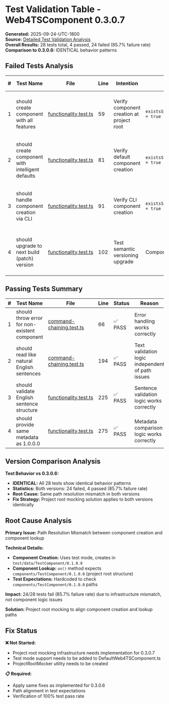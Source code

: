 # Test Validation Table - Web4TSComponent 0.3.0.7

**Generated:** 2025-09-24-UTC-1800  
**Source:** [Detailed Test Validation Analysis](../../../scrum.pmo/project.journal/2025-09-24-UTC-0948-session/2025-09-24-UTC-1740-detailed-test-validation-analysis.md)  
**Overall Results:** 28 tests total, 4 passed, 24 failed (85.7% failure rate)  
**Comparison to 0.3.0.6:** IDENTICAL behavior patterns

## Failed Tests Analysis

| # | Test Name | File | Line | Intention | Expected Result | Actual Result | Root Cause | Issue Type | Status | Todo | vs 0.3.0.6 |
|---|-----------|------|------|-----------|-----------------|---------------|------------|------------|--------|------|-----------|
| 1 | should create component with all features | [functionality.test.ts](web4tscomponent.functionality.test.ts#L59) | 59 | Verify component creation at project root | `existsSync(components/TestCreateComponent/0.1.0.0) = true` | `false` | Test expects project root, component created in test/data | TEST BROKEN | ❌ None | Mocking needed | IDENTICAL |
| 2 | should create component with intelligent defaults | [functionality.test.ts](web4tscomponent.functionality.test.ts#L81) | 81 | Verify default component creation | `existsSync(components/TestCreateComponent/0.1.0.0) = true` | `false` | Test expects project root, component created in test/data | TEST BROKEN | ❌ None | Mocking needed | IDENTICAL |
| 3 | should handle component creation via CLI | [functionality.test.ts](web4tscomponent.functionality.test.ts#L91) | 91 | Verify CLI component creation | `existsSync(components/TestCreateComponent/0.1.0.0) = true` | `false` | Test expects project root, component created in test/data | TEST BROKEN | ❌ None | Mocking needed | IDENTICAL |
| 4 | should upgrade to next build (patch) version | [functionality.test.ts](web4tscomponent.functionality.test.ts#L102) | 102 | Test semantic versioning upgrade | Component found at project root | `Component not found: TestUpgradeComponent v0.1.0.0` | on() method looks at project root, component in test/data | TEST BROKEN | ❌ None | Mocking needed | IDENTICAL |

## Passing Tests Summary

| # | Test Name | File | Line | Status | Reason | vs 0.3.0.6 |
|---|-----------|------|------|--------|--------|-----------|
| 1 | should throw error for non-existent component | [command-chaining.test.ts](web4tscomponent.command-chaining.test.ts#L66) | 66 | ✅ PASS | Error handling works correctly | IDENTICAL |
| 2 | should read like natural English sentences | [command-chaining.test.ts](web4tscomponent.command-chaining.test.ts#L194) | 194 | ✅ PASS | Text validation logic independent of path issues | IDENTICAL |
| 3 | should validate English sentence structure | [functionality.test.ts](web4tscomponent.functionality.test.ts#L225) | 225 | ✅ PASS | Sentence validation logic works correctly | IDENTICAL |
| 4 | should provide same metadata as 1.0.0.0 | [functionality.test.ts](web4tscomponent.functionality.test.ts#L275) | 275 | ✅ PASS | Metadata comparison logic works correctly | IDENTICAL |

## Version Comparison Analysis

**Test Behavior vs 0.3.0.6:**
- **IDENTICAL:** All 28 tests show identical behavior patterns
- **Statistics:** Both versions: 24 failed, 4 passed (85.7% failure rate)
- **Root Cause:** Same path resolution mismatch in both versions
- **Fix Strategy:** Project root mocking solution applies to both versions identically

## Root Cause Analysis

**Primary Issue:** Path Resolution Mismatch between component creation and component lookup

**Technical Details:**
- **Component Creation:** Uses test mode, creates in `test/data/TestComponent/0.1.0.0`
- **Component Lookup:** `on()` method expects `components/TestComponent/0.1.0.0` (project root structure)
- **Test Expectations:** Hardcoded to check `components/TestComponent/0.1.0.0` paths

**Impact:** 24/28 tests fail (85.7% failure rate) due to infrastructure mismatch, not component logic issues

**Solution:** Project root mocking to align component creation and lookup paths

## Fix Status

**❌ Not Started:**
- Project root mocking infrastructure needs implementation for 0.3.0.7
- Test mode support needs to be added to DefaultWeb4TSComponent.ts
- ProjectRootMocker utility needs to be created

**📋 Required:**
- Apply same fixes as implemented for 0.3.0.6
- Path alignment in test expectations
- Verification of 100% test pass rate
